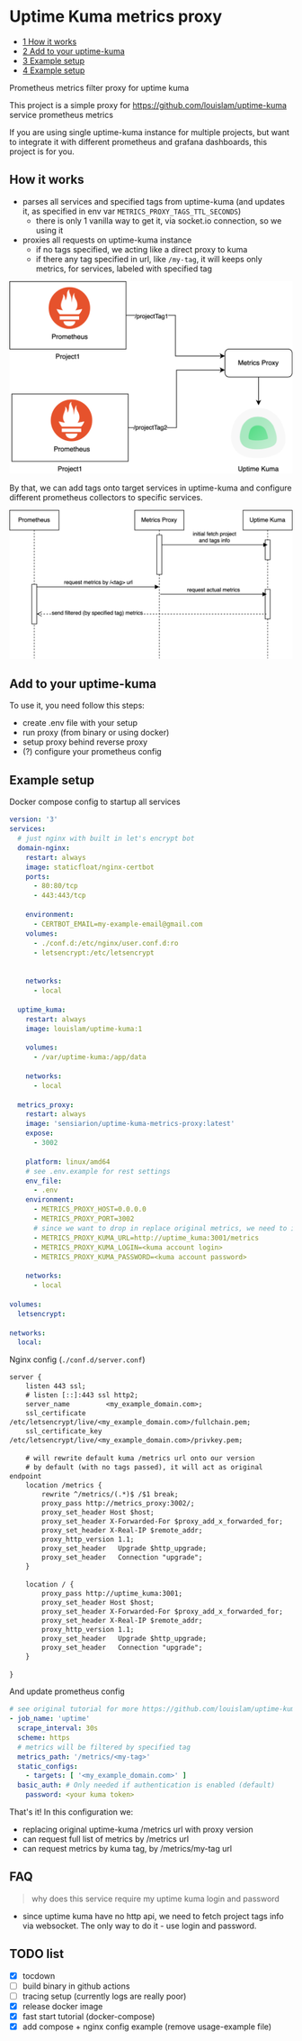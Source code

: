 # Uptime Kuma metrics proxy

* [1 How it works](#how-it-works)
* [2 Add to your uptime-kuma](#add-to-your-uptime-kuma)
* [3 Example setup](#example-setup)
* [4 Example setup](#faq)

Prometheus metrics filter proxy for uptime kuma

This project is a simple proxy for https://github.com/louislam/uptime-kuma service prometheus metrics

If you are using single uptime-kuma instance for multiple projects, but want to integrate it with different prometheus
and grafana dashboards, this project is for you.

## How it works

- parses all services and specified tags from uptime-kuma (and updates it, as specified in env
  var `METRICS_PROXY_TAGS_TTL_SECONDS`)
    - there is only 1 vanilla way to get it, via socket.io connection, so we using it
- proxies all requests on uptime-kuma instance
    - if no tags specified, we acting like a direct proxy to kuma
    - if there any tag specified in url, like `/my-tag`, it will keeps only metrics, for services, labeled with
      specified tag

![how it works demonstration](./docs/images/kuma_proxy_principal.png)

By that, we can add tags onto target services in uptime-kuma and configure different prometheus collectors to specific
services.

![general purpose demonstartion](./docs/images/kuma_proxy_sequence.png)

## Add to your uptime-kuma

To use it, you need follow this steps:

- create .env file with your setup
- run proxy (from binary or using docker)
- setup proxy behind reverse proxy
- (?) configure your prometheus config

## Example setup

Docker compose config to startup all services

```yaml
version: '3'
services:
  # just nginx with built in let's encrypt bot
  domain-nginx:
    restart: always
    image: staticfloat/nginx-certbot
    ports:
      - 80:80/tcp
      - 443:443/tcp

    environment:
      - CERTBOT_EMAIL=my-example-email@gmail.com
    volumes:
      - ./conf.d:/etc/nginx/user.conf.d:ro
      - letsencrypt:/etc/letsencrypt


    networks:
      - local

  uptime_kuma:
    restart: always
    image: louislam/uptime-kuma:1

    volumes:
      - /var/uptime-kuma:/app/data

    networks:
      - local

  metrics_proxy:
    restart: always
    image: 'sensiarion/uptime-kuma-metrics-proxy:latest'
    expose:
      - 3002

    platform: linux/amd64
    # see .env.example for rest settings
    env_file:
      - .env
    environment:
      - METRICS_PROXY_HOST=0.0.0.0
      - METRICS_PROXY_PORT=3002
      # since we want to drop in replace original metrics, we need to internal access (otherwise we'll stuck in the loop)
      - METRICS_PROXY_KUMA_URL=http://uptime_kuma:3001/metrics
      - METRICS_PROXY_KUMA_LOGIN=<kuma account login>
      - METRICS_PROXY_KUMA_PASSWORD=<kuma account password>

    networks:
      - local

volumes:
  letsencrypt:

networks:
  local:
```

Nginx config (`./conf.d/server.conf`)

```
server {
    listen 443 ssl;
    # listen [::]:443 ssl http2;
    server_name         <my_example_domain.com>;
    ssl_certificate     /etc/letsencrypt/live/<my_example_domain.com>/fullchain.pem;
    ssl_certificate_key /etc/letsencrypt/live/<my_example_domain.com>/privkey.pem;
    
    # will rewrite default kuma /metrics url onto our version
    # by default (with no tags passed), it will act as original endpoint
    location /metrics {
        rewrite ^/metrics/(.*)$ /$1 break;
        proxy_pass http://metrics_proxy:3002/;
        proxy_set_header Host $host;
        proxy_set_header X-Forwarded-For $proxy_add_x_forwarded_for;
        proxy_set_header X-Real-IP $remote_addr;   
        proxy_http_version 1.1;
        proxy_set_header   Upgrade $http_upgrade;
        proxy_set_header   Connection "upgrade";     
    }

    location / {
        proxy_pass http://uptime_kuma:3001;
        proxy_set_header Host $host;
        proxy_set_header X-Forwarded-For $proxy_add_x_forwarded_for;
        proxy_set_header X-Real-IP $remote_addr;   
        proxy_http_version 1.1;
        proxy_set_header   Upgrade $http_upgrade;
        proxy_set_header   Connection "upgrade";     
    }

}
```

And update prometheus config

```yaml
# see original tutorial for more https://github.com/louislam/uptime-kuma/wiki/Prometheus-Integration
- job_name: 'uptime'
  scrape_interval: 30s
  scheme: https
  # metrics will be filtered by specified tag   
  metrics_path: '/metrics/<my-tag>'
  static_configs:
    - targets: [ '<my_example_domain.com>' ]
  basic_auth: # Only needed if authentication is enabled (default) 
    password: <your kuma token>

```

That's it! In this configuration we:

- replacing original uptime-kuma /metrics url with proxy version
- can request full list of metrics by /metrics url
- can request metrics by kuma tag, by /metrics/my-tag url

## FAQ

> why does this service require my uptime kuma login and password

- since uptime kuma have no http api, we need to fetch project tags info via websocket. The only way to do it - use
  login and password.

## TODO list

- [x] tocdown
- [ ] build binary in github actions
- [ ] tracing setup (currently logs are really poor)
- [x] release docker image
- [x] fast start tutorial (docker-compose)
- [x] add compose + nginx config example (remove usage-example file)